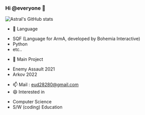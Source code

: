 ### Hi @everyone 👋

![Astral's GitHub stats](https://github-readme-stats.vercel.app/api?username=AstralEUD&count_private=true)

- 🌱 Language
* SQF (Language for ArmA, developed by Bohemia Interactive)
* Python
* etc..
- 💬 Main Project 
* Enemy Assault 2021
* Arkov 2022
- 📫 Mail : eud28280@gmail.com
- 😄 Interested in
* Computer Science
* S/W (coding) Education
